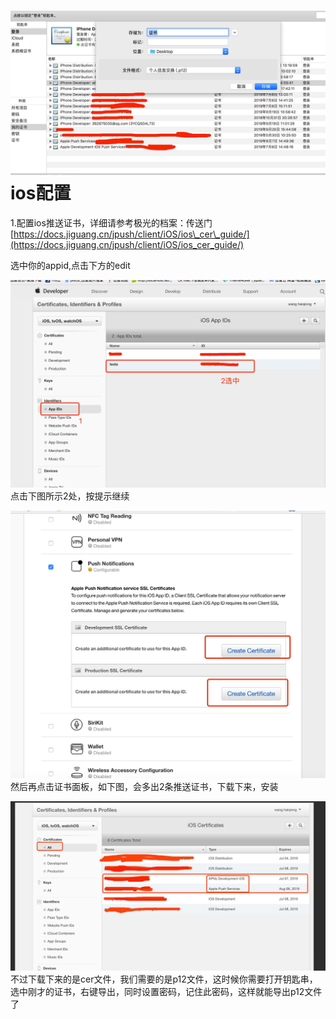 # ![](/assets/C2DF2BFE-3D91-4A43-8225-579B0AE2F407.png)ios配置

1.配置ios推送证书，详细请参考极光的档案：传送门[https://docs.jiguang.cn/jpush/client/iOS/ios\_cer\_guide/](https://docs.jiguang.cn/jpush/client/iOS/ios_cer_guide/)

选中你的appid,点击下方的edit

![](/assets/A8E5A0E1-C717-4E4A-AEA6-31149E748494.png)点击下图所示2处，按提示继续

![](/assets/B62A446F-B88B-43FF-A344-6B62168A2429.png)然后再点击证书面板，如下图，会多出2条推送证书，下载下来，安装

![](/assets/F791FA01-86C7-4530-9997-528886CB35DF.png)不过下载下来的是cer文件，我们需要的是p12文件，这时候你需要打开钥匙串，选中刚才的证书，右键导出，同时设置密码，记住此密码，这样就能导出p12文件了

